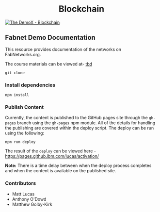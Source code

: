 
<h1 align="center">
Blockchain
</h1>

<p align="left">
    <a href="https://github.ibm.com/lucas/activation/LICENSE">
    <img src="https://img.shields.io/badge/license-Apache--2.0-blue.svg" alt="The DemoX - Blockchain" />
    </a>
</p>

## Fabnet Demo Documentation

This resource provides documentation of the networks on FabNetworks.org.

The course materials can be viewed at- [tbd](tbd)


```
git clone
```

### Install dependencies

```
npm install
```

### Publish Content

Currently, the content is published to the GitHub pages site through the `gh-pages` branch
using the `gh-pages` npm module. All of the details for handling the publishing are covered within
the deploy script. The deploy can be run using the following:

```
npm run deploy
```

The result of the `deploy` can be viewed here - https://pages.github.ibm.com/lucas/activation/

**Note:** There is a time delay between when the deploy process completes and when the
content is available on the published site.

### Contributors

- Matt Lucas
- Anthony O'Dowd
- Matthew Golby-Kirk
